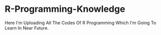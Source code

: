 # R-Programming-Knowledge
Here I'm Uploading All The Codes Of R Programming Which I'm Going To Learn In Near Future.
